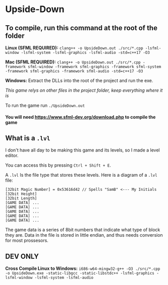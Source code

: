 # Upside-Down

## To compile, run this command at the root of the folder

**Linux (SFML REQUIRED):** `clang++ -o UpsideDown.out ./src/*.cpp -lsfml-window -lsfml-system -lsfml-graphics -lsfml-audio -std=c++17 -O3` 

**Mac (SFML REQUIRED):** `clang++ -o UpsideDown.out ./src/*.cpp -framework sfml-window -framework sfml-graphics -framework sfml-system -framework sfml-graphics -framework sfml-audio -std=c++17 -O3`

**Windows:** Extract the DLLs into the root of the project and run the exe.

*This game relys on other files in the project folder, keep everything where it is*

To run the game run `./UpsideDown.out` 

#### You will need https://www.sfml-dev.org/download.php to compile the game

## What is a `.lvl`

I don't have all day to be making this game and its levels, so I made a level editor. 

You can access this by pressing `Ctrl + Shift + E`. 

A `.lvl` Is the file type that stores these levels. Here is a diagram of a `.lvl` file:

```
[32bit Magic Number] = 0x53616d42 // Spells "SamB" <--- My Initials
[32bit Height]
[32bit Length]
[GAME DATA] ...
[GAME DATA] ...
[GAME DATA] ...
[GAME DATA] ...
[GAME DATA] ...
```

The game data is a series of 8bit numbers that indicate what type of block they are. Data in the file is stored in little endian, and thus needs conversion for most prossesors.

## DEV ONLY

**Cross Compile Linux to Windows:** `i686-w64-mingw32-g++ -O3 ./src/*.cpp -o UpsideDown.exe -static-libgcc -static-libstdc++ -lsfml-graphics -lsfml-window -lsfml-system -lsfml-audio`
